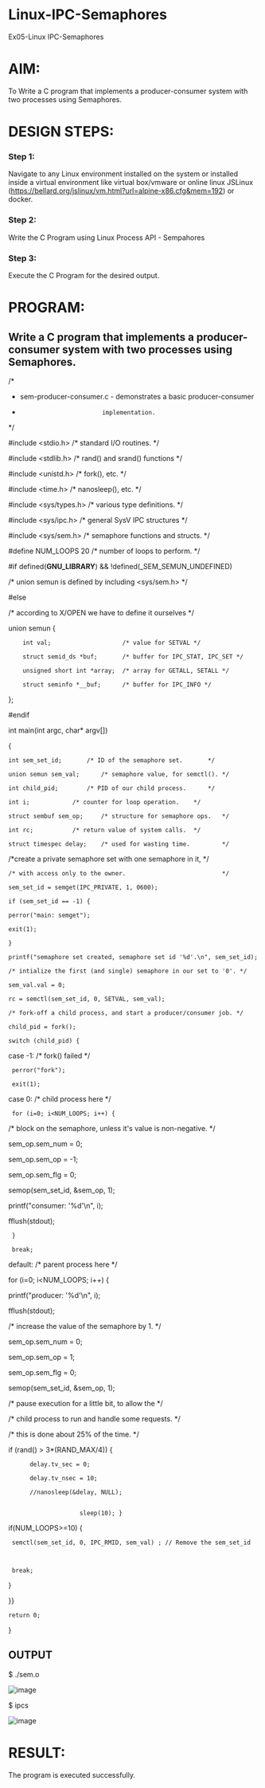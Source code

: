# Linux-IPC-Semaphores
Ex05-Linux IPC-Semaphores

# AIM:
To Write a C program that implements a producer-consumer system with two processes using Semaphores.

# DESIGN STEPS:

### Step 1:

Navigate to any Linux environment installed on the system or installed inside a virtual environment like virtual box/vmware or online linux JSLinux (https://bellard.org/jslinux/vm.html?url=alpine-x86.cfg&mem=192) or docker.

### Step 2:

Write the C Program using Linux Process API - Sempahores

### Step 3:

Execute the C Program for the desired output. 

# PROGRAM:

## Write a C program that implements a producer-consumer system with two processes using Semaphores.

/*
 
 * sem-producer-consumer.c  - demonstrates a basic producer-consumer
 
 *                            implementation.
 
 */

#include <stdio.h>	 /* standard I/O routines.              */

#include <stdlib.h>      /* rand() and srand() functions        */

#include <unistd.h>	 /* fork(), etc.                        */

#include <time.h>	 /* nanosleep(), etc.                   */

#include <sys/types.h>   /* various type definitions.           */

#include <sys/ipc.h>     /* general SysV IPC structures         */

#include <sys/sem.h>	 /* semaphore functions and structs.    */

#define NUM_LOOPS	20	 /* number of loops to perform. */

#if defined(__GNU_LIBRARY__) && !defined(_SEM_SEMUN_UNDEFINED)

/* union semun is defined by including <sys/sem.h> */

#else

/* according to X/OPEN we have to define it ourselves */

union semun {

        int val;                    /* value for SETVAL */
        
        struct semid_ds *buf;       /* buffer for IPC_STAT, IPC_SET */
        
        unsigned short int *array;  /* array for GETALL, SETALL */
        
        struct seminfo *__buf;      /* buffer for IPC_INFO */

};

#endif

int main(int argc, char* argv[])

{
    
    int sem_set_id;	      /* ID of the semaphore set.       */
    
    union semun sem_val;      /* semaphore value, for semctl(). */
    
    int child_pid;	      /* PID of our child process.      */
    
    int i;		      /* counter for loop operation.    */
    
    struct sembuf sem_op;     /* structure for semaphore ops.   */
    
    int rc;		      /* return value of system calls.  */
    
    struct timespec delay;    /* used for wasting time.         */
	
 /*create a private semaphore set with one semaphore in it, */
 
    /* with access only to the owner.                           */
    
    sem_set_id = semget(IPC_PRIVATE, 1, 0600);
    
    if (sem_set_id == -1) {
	  
    perror("main: semget");
	  
    exit(1);
    
    }
    
    printf("semaphore set created, semaphore set id '%d'.\n", sem_set_id);
    
    /* intialize the first (and single) semaphore in our set to '0'. */
    
    sem_val.val = 0;
    
    rc = semctl(sem_set_id, 0, SETVAL, sem_val);
    
    /* fork-off a child process, and start a producer/consumer job. */
    
    child_pid = fork();
    
    switch (child_pid) {
	  
   case -1:	/* fork() failed */
	 
     perror("fork");
	   
     exit(1);
	 
  case 0:		/* child process here */
	
     for (i=0; i<NUM_LOOPS; i++) {
		
  /* block on the semaphore, unless it's value is non-negative. */
	
  sem_op.sem_num = 0;
		
  sem_op.sem_op = -1;
	
  sem_op.sem_flg = 0;
	
  semop(sem_set_id, &sem_op, 1);
	
  printf("consumer: '%d'\n", i);
	
  fflush(stdout);
	
     }
	   
     break;
		
  default:	/* parent process here */
		
   for (i=0; i<NUM_LOOPS; i++) {
		
   printf("producer: '%d'\n", i);
		
   fflush(stdout);
		
   /* increase the value of the semaphore by 1. */
		
   sem_op.sem_num = 0;
	
 sem_op.sem_op = 1;
	
   sem_op.sem_flg = 0;
		
   semop(sem_set_id, &sem_op, 1);
		
 
  /* pause execution for a little bit, to allow the */
	
  /* child process to run and handle some requests. */
	
  /* this is done about 25% of the time.            */
	
  if (rand() > 3*(RAND_MAX/4)) {
	
          delay.tv_sec = 0;
	    	  
          delay.tv_nsec = 10;
	    	  
          //nanosleep(&delay, NULL);
		      
                        
                        sleep(10); }
			

if(NUM_LOOPS>=10)    {

     semctl(sem_set_id, 0, IPC_RMID, sem_val) ; // Remove the sem_set_id

     
	   
     break;

		
  }
	
 }}

    
    return 0;

}


## OUTPUT
$ ./sem.o 

![image](https://github.com/sanjeevrajshanmugam/Linux-IPC-Semaphores/assets/151383137/d822917e-1f48-454c-a543-6b93bdc80448)


$ ipcs


![image](https://github.com/sanjeevrajshanmugam/Linux-IPC-Semaphores/assets/151383137/a8ff7f12-7d8f-4162-82a2-096de8bba9d9)





# RESULT:
The program is executed successfully.
